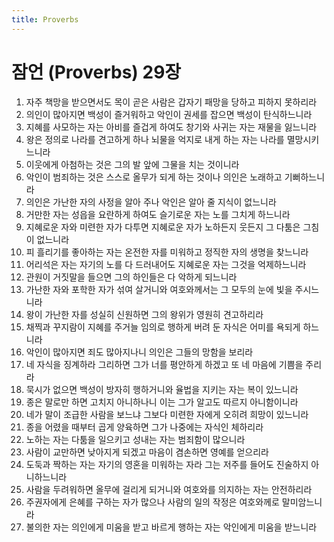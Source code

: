 ```yaml
---
title: Proverbs
---
```


# 잠언 (Proverbs) 29장
1. 자주 책망을 받으면서도 목이 곧은 사람은 갑자기 패망을 당하고 피하지 못하리라
1. 의인이 많아지면 백성이 즐거워하고 악인이 권세를 잡으면 백성이 탄식하느니라
1. 지혜를 사모하는 자는 아비를 즐겁게 하여도 창기와 사귀는 자는 재물을 잃느니라
1. 왕은 정의로 나라를 견고하게 하나 뇌물을 억지로 내게 하는 자는 나라를 멸망시키느니라
1. 이웃에게 아첨하는 것은 그의 발 앞에 그물을 치는 것이니라
1. 악인이 범죄하는 것은 스스로 올무가 되게 하는 것이나 의인은 노래하고 기뻐하느니라
1. 의인은 가난한 자의 사정을 알아 주나 악인은 알아 줄 지식이 없느니라
1. 거만한 자는 성읍을 요란하게 하여도 슬기로운 자는 노를 그치게 하느니라
1. 지혜로운 자와 미련한 자가 다투면 지혜로운 자가 노하든지 웃든지 그 다툼은 그침이 없느니라
1. 피 흘리기를 좋아하는 자는 온전한 자를 미워하고 정직한 자의 생명을 찾느니라
1. 어리석은 자는 자기의 노를 다 드러내어도 지혜로운 자는 그것을 억제하느니라
1. 관원이 거짓말을 들으면 그의 하인들은 다 악하게 되느니라
1. 가난한 자와 포학한 자가 섞여 살거니와 여호와께서는 그 모두의 눈에 빛을 주시느니라
1. 왕이 가난한 자를 성실히 신원하면 그의 왕위가 영원히 견고하리라
1. 채찍과 꾸지람이 지혜를 주거늘 임의로 행하게 버려 둔 자식은 어미를 욕되게 하느니라
1. 악인이 많아지면 죄도 많아지나니 의인은 그들의 망함을 보리라
1. 네 자식을 징계하라 그리하면 그가 너를 평안하게 하겠고 또 네 마음에 기쁨을 주리라
1. 묵시가 없으면 백성이 방자히 행하거니와 율법을 지키는 자는 복이 있느니라
1. 종은 말로만 하면 고치지 아니하나니 이는 그가 알고도 따르지 아니함이니라
1. 네가 말이 조급한 사람을 보느냐 그보다 미련한 자에게 오히려 희망이 있느니라
1. 종을 어렸을 때부터 곱게 양육하면 그가 나중에는 자식인 체하리라
1. 노하는 자는 다툼을 일으키고 성내는 자는 범죄함이 많으니라
1. 사람이 교만하면 낮아지게 되겠고 마음이 겸손하면 영예를 얻으리라
1. 도둑과 짝하는 자는 자기의 영혼을 미워하는 자라 그는 저주를 들어도 진술하지 아니하느니라
1. 사람을 두려워하면 올무에 걸리게 되거니와 여호와를 의지하는 자는 안전하리라
1. 주권자에게 은혜를 구하는 자가 많으나 사람의 일의 작정은 여호와께로 말미암느니라
1. 불의한 자는 의인에게 미움을 받고 바르게 행하는 자는 악인에게 미움을 받느니라
